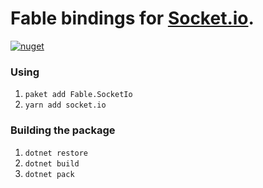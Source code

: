 Fable bindings for [Socket.io](https://github.com/socketio/socket.io).
=======
[![nuget](https://badge.fury.io/nu/Fable.SocketIo.svg)](https://badge.fury.io/nu/Fable.SocketIo)



### Using
1. `paket add Fable.SocketIo`
2. `yarn add socket.io`

### Building the package
1. `dotnet restore`
2. `dotnet build`
3. `dotnet pack`
